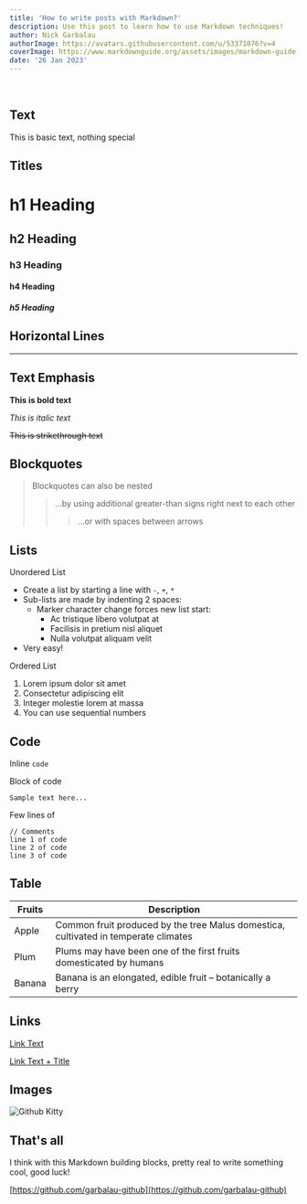 ```yaml
---
title: 'How to write posts with Markdown?'
description: Use this post to learn how to use Markdown techniques!
author: Nick Garbalau
authorImage: https://avatars.githubusercontent.com/u/53371076?v=4
coverImage: https://www.markdownguide.org/assets/images/markdown-guide-og.jpg
date: '26 Jan 2023'
---
```


&nbsp;

## Text

This is basic text, nothing special

## Titles

# h1 Heading

## h2 Heading

### h3 Heading

#### h4 Heading

##### h5 Heading

## Horizontal Lines

---

## Text Emphasis

**This is bold text**

_This is italic text_

~~This is strikethrough text~~

## Blockquotes

> Blockquotes can also be nested
>
> > ...by using additional greater-than signs right next to each other
> >
> > > ...or with spaces between arrows

## Lists

Unordered List

- Create a list by starting a line with `-`, `+`, `*`
- Sub-lists are made by indenting 2 spaces:
  - Marker character change forces new list start:
    - Ac tristique libero volutpat at
    - Facilisis in pretium nisl aliquet
    - Nulla volutpat aliquam velit
- Very easy!

Ordered List

1. Lorem ipsum dolor sit amet
2. Consectetur adipiscing elit
3. Integer molestie lorem at massa
4. You can use sequential numbers

## Code

Inline `code`

Block of code

```
Sample text here...
```

Few lines of

    // Comments
    line 1 of code
    line 2 of code
    line 3 of code

## Table

| Fruits | Description                                                                         |
| ------ | ----------------------------------------------------------------------------------- |
| Apple  | Common fruit produced by the tree Malus domestica, cultivated in temperate climates |
| Plum   | Plums may have been one of the first fruits domesticated by humans                  |
| Banana | Banana is an elongated, edible fruit – botanically a berry                          |

## Links

[Link Text](https://www.youtube.com/)

[Link Text + Title](https://www.youtube.com/ 'Title Text!')

## Images

![Github Kitty](https://octodex.github.com/images/dojocat.jpg)

## That's all

I think with this Markdown building blocks, pretty real to write something cool, good luck!

[https://github.com/garbalau-github](https://github.com/garbalau-github)
